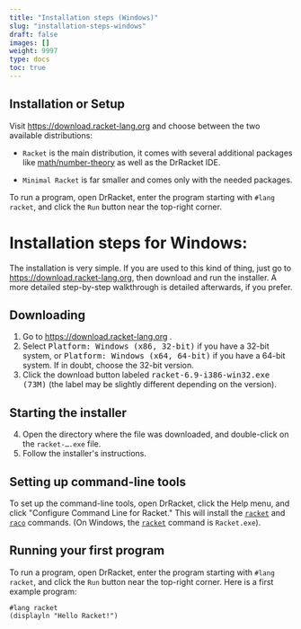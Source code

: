 ```yaml
---
title: "Installation steps (Windows)"
slug: "installation-steps-windows"
draft: false
images: []
weight: 9997
type: docs
toc: true
---
```


## Installation or Setup
Visit https://download.racket-lang.org and choose between the two available distributions:
- `Racket` is the main distribution, it comes with several additional packages like [math/number-theory][1] as well as the DrRacket IDE.
- `Minimal Racket` is far smaller and comes only with the needed packages.

  [1]: https://docs.racket-lang.org/math/number-theory.html

To run a program, open DrRacket, enter the program starting with `#lang racket`, and click the `Run` button near the top-right corner.

Installation steps for Windows:
===============================

The installation is very simple. If you are used to this kind of thing, just go to https://download.racket-lang.org, then download and run the installer. A more detailed step-by-step walkthrough is detailed afterwards, if you prefer.

Downloading
-----------

 1. Go to https://download.racket-lang.org .
 2. Select <kbd>Platform: Windows (x86, 32-bit)</kbd> if you have a 32-bit system, or <kbd>Platform: Windows (x64, 64-bit)</kbd> if you have a 64-bit system. If in doubt, choose the 32-bit version.
 3. Click the download button labeled <kbd>racket-6.9-i386-win32.exe (73M)</kbd> (the label may be slightly different depending on the version).

Starting the installer
----------------------

 4. Open the directory where the file was downloaded, and double-click on the `racket-….exe` file.
 5. Follow the installer's instructions.

Setting up command-line tools
-----------------------------

To set up the command-line tools, open DrRacket, click the Help menu, and click "Configure Command Line for Racket." This will install the [`racket`][command: racket] and [`raco`][command: raco] commands. (On Windows, the [`racket`][command: racket] command is `Racket.exe`).

  [command: racket]: http://docs.racket-lang.org/reference/running-sa.html
  [command: raco]: http://docs.racket-lang.org/raco/index.html

Running your first program
--------------------------

To run a program, open DrRacket, enter the program starting with `#lang racket`, and click the `Run` button near the top-right corner. Here is a first example program:

```
#lang racket
(displayln "Hello Racket!")
```


